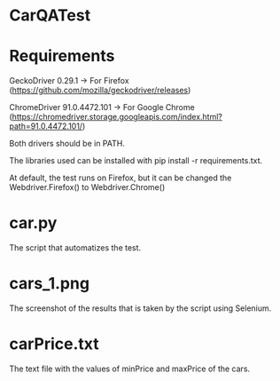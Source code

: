 # CarQATest

# Requirements
GeckoDriver 0.29.1 -> For Firefox	(https://github.com/mozilla/geckodriver/releases)

ChromeDriver 91.0.4472.101 -> For Google Chrome (https://chromedriver.storage.googleapis.com/index.html?path=91.0.4472.101/)

Both drivers should be in PATH.


The libraries used can be installed with pip install -r requirements.txt.

At default, the test runs on Firefox, but it can be changed the Webdriver.Firefox() to Webdriver.Chrome()


# car.py

The script that automatizes the test.


# cars_1.png

The screenshot of the results that is taken by the script using Selenium.


# carPrice.txt

The text file with the values of minPrice and maxPrice of the cars.
